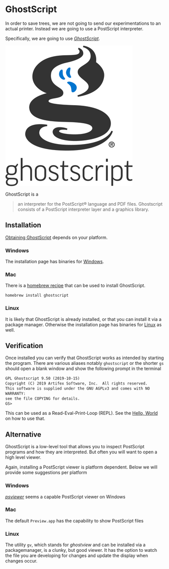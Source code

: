 # GhostScript
In order to save trees, we are not going to send our experimentations to an actual printer. Instead we are going to use a PostScript interpreter.

Specifically, we are going to use [_GhostScript_][ghostscript].

![The GhostScript Logo](../image/ghostscript-plus-text.png)

GhostScript is a

> an interpreter for the PostScript®  language and PDF files. Ghostscript consists of a PostScript interpreter layer and a graphics library.

## Installation
[Obtaining GhostScript][ghostscript:download] depends on your platform.

### Windows
The installation page has binaries for [Windows][ghostscript:download].

### Mac
There is a [homebrew recipe][homebrew:ghostscript] that can be used to install GhostScript.

```
homebrew install ghostscript
```

### Linux
It is likely that GhostScript is already installed, or that you can install it via a package manager. Otherwise the installation page has binaries for [Linux][ghostscript:download] as well.

## Verification
Once installed you can verify that GhostScript works as intended by starting the program. There are various aliases notably `ghostscript` or the shorter `gs` should open a blank window and show the following prompt in the terminal

```
GPL Ghostscript 9.50 (2019-10-15)
Copyright (C) 2019 Artifex Software, Inc.  All rights reserved.
This software is supplied under the GNU AGPLv3 and comes with NO WARRANTY:
see the file COPYING for details.
GS>
```

This can be used as a Read-Eval-Print-Loop (REPL). See the [Hello, World][book:tool:hello-world] on how to use that.

## Alternative
GhostScript is a low-level tool that allows you to inspect PostScript programs and how they are interpreted. But often you will want to open a high level viewer.

Again, installing a PostScript viewer is platform dependent. Below we will provide some suggestions per platform

### Windows
[_psviewer_][psviewer] seems a capable PostScript viewer on Windows

### Mac
The default `Preview.app` has the capability to show PostScript files

### Linux
The utility `gv`, which stands for _ghostview_ and can be installed via a packagemanager, is a clunky, but good viewer. It has the option to watch the file you are developing for changes and update the display when changes occur.

[book:tool:hello-world]: ../tool/hello-world
[ghostscript]: https://www.ghostscript.com/index.html
[ghostscript:download]: https://www.ghostscript.com/releases/gsdnld.html
[homebrew:ghostscript]: https://formulae.brew.sh/formula/ghostscript
[psviewer]: https://psviewer.org/

